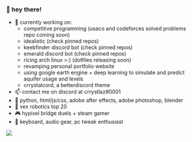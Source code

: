 ### 👋 hey there!
- 🔭 currently working on:
  - competitive programming (usaco and codeforces solved problems repo coming soon)
  - idealistic (check pinned repos)
  - keebfinder discord bot (check pinned repos)
  - emerald discord bot (check pinned repos)
  - ricing arch linux >:) (dotfiles releasing soon)
  - revamping personal portfolio website
  - using google earth engine + deep learning to simulate and predict aquifer usage and levels
  - crrystalcord, a betterdiscord theme
- 📫 contact me on discord at crrystlaz#0001
- 💼 python, html/js/css, adobe after effects, adobe photoshop, blender
- 🤖 vex robotics top 20
- 🎮 hypixel bridge duels + steam gamer
- 💜 keyboard, audio gear, pc tweak enthusiast


<a href="https://github.com/anuraghazra/github-readme-stats">
  <img align="center" src="https://github-readme-stats.vercel.app/api?username=crrystalz&show_icons=true&theme=tokyonight" />
</a>
